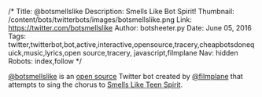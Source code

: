 /*
Title: @botsmellslike
Description: Smells Like Bot Spirit!
Thumbnail: /content/bots/twitterbots/images/botsmellslike.png
Link: https://twitter.com/botsmellslike
Author: botsheeter.py
Date: June 05, 2016
Tags: twitter,twitterbot,bot,active,interactive,opensource,tracery,cheapbotsdonequick,music,lyrics,open source,tracery, javascript,filmplane
Nav: hidden
Robots: index,follow
*/

[@botsmellslike](https://twitter.com/botsmellslike) is an [open source](http://cheapbotsdonequick.com/source/botsmellslike) Twitter bot created by [@filmplane](https://twitter.com/filmplane) that attempts to sing the chorus to [Smells Like Teen Spirit](https://en.wikipedia.org/wiki/Smells_Like_Teen_Spirit).
